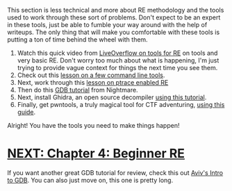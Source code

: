 This section is less technical and more about RE methodology and the tools used to work through these sort of problems. Don't expect to be an expert in these tools, just be able to fumble your way around with the help of writeups. The only thing that will make you comfortable with these tools is putting a ton of time behind the wheel with them. 

1. Watch this quick video from  [LiveOverflow on tools for RE](https://www.youtube.com/watch?v=3NTXFUxcKPc) on tools and very basic RE. Don't worry too much about what is happening, I'm just trying to provide vague context for things the next time you see them.
2. Check out this [lesson on a few command line tools](terminalStatic.mds).
3. Next, work through this [lesson on ptrace enabled RE](ptraceLesson.md)
4. Then do this [GDB tutorial](gdb-gef/readme.md) from Nightmare.
5. Next, install Ghidra, an open source decompiler [using this tutorial](ghidra/readme.md).
6. Finally, get pwntools, a truly magical tool for CTF adventuring, [using this guide](pwntools/readme.md).

Alright! You have the tools you need to make things happen!

# [NEXT: Chapter 4: Beginner RE](https://github.com/hoppersroppers/nightmare/blob/master/modules/03-beginner_re/readme.md)

If you want another great GDB tutorial for review, check this out [Aviv's Intro to GDB](gdb-unit_02.md). You can also just move on, this one is pretty long.
